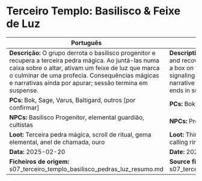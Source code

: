 # Terceiro Templo: Basilisco & Feixe de Luz

| Português | English |
|-----------|---------|
| **Descrição:** O grupo derrota o basilisco progenitor e recupera a terceira pedra mágica. Ao juntá-las numa caixa sobre o altar, ativam um feixe de luz que marca o culminar de uma profecia. Consequências mágicas e narrativas ainda por apurar; sessão termina em suspense.<br> | **Description:** The group defeats the progenitor basilisk and recovers the third magic stone. By placing them in a box on the altar, they activate a beam of light signaling the fulfillment of a prophecy. Magical and narrative consequences yet to be revealed; session ends in suspense.<br> |
| **PCs:** Bok, Sage, Varus, Baltigard, outros [por confirmar] | **PCs:** Bok, Sage, Varus, Baltigard, others [to confirm] |
| **NPCs:** Basilisco Progenitor, elemental guardião, cultistas | **NPCs:** Progenitor Basilisk, elemental guardian, cultists |
| **Loot:** Terceira pedra mágica, scroll de ritual, gema elemental, anel de chamada, ouro | **Loot:** Third magic stone, ritual scroll, elemental gem, calling ring, gold |
| **Data:** 2025-02-20 | **Date:** 2025-02-20 |
| **Ficheiros de origem:** s07_terceiro_templo_basilisco_pedras_luz_resumo.md | **Source files:** s07_terceiro_templo_basilisco_pedras_luz_resumo.md |


















